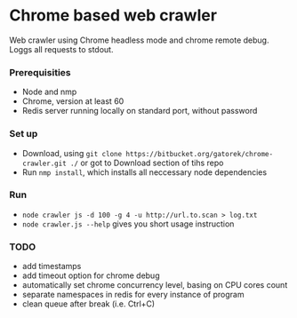 # Chrome based web crawler #

Web crawler using Chrome headless mode and chrome remote debug. Loggs all requests to stdout.

### Prerequisities ###

* Node and nmp
* Chrome, version at least 60
* Redis server running locally on standard port, without password

### Set up ###

* Download, using `git clone https://bitbucket.org/gatorek/chrome-crawler.git ./` or got to Download section of tihs repo
* Run `nmp install`, which installs all neccessary node dependencies 

### Run ###

* `node crawler js -d 100 -g 4 -u http://url.to.scan > log.txt`
* `node crawler.js --help` gives you short usage instruction

### TODO ###

* add timestamps
* add timeout option for chrome debug
* automatically set chrome concurrency level, basing on CPU cores count
* separate namespaces in redis for every instance of program
* clean queue after break (i.e. Ctrl+C)